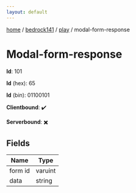 ```yaml
---
layout: default
---
```


[home](/)  /  [bedrock141](/protocol/bedrock141)  /  [play](/protocol/bedrock141/play)  /  modal-form-response

# Modal-form-response

**Id**: 101

**Id** (hex): 65

**Id** (bin): 01100101

**Clientbound**: ✔️

**Serverbound**: ✖️

## Fields

Name | Type
---|---
form id | varuint
data | string

